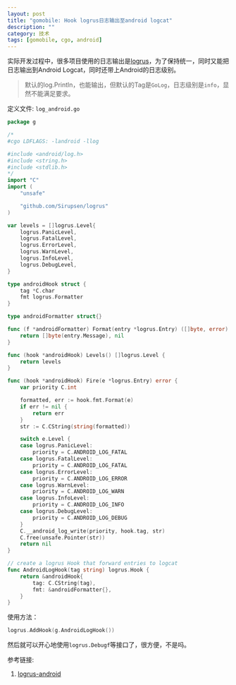 ```yaml
---
layout: post
title: "gomobile: Hook logrus日志输出至android logcat"
description: ""
category: 技术
tags: [gomobile, cgo, android]
---
```


实际开发过程中，很多项目使用的日志输出是[logrus](https://github.com/sirupsen/logrus)，为了保持统一，同时又能把日志输出到Android Logcat，同时还带上Android的日志级别。

> 默认的log.Println，也能输出，但默认的Tag是`GoLog`，日志级别是`info`，显然不能满足要求。

<!-- more -->

定义文件: `log_android.go`
```go
package g

/*
#cgo LDFLAGS: -landroid -llog

#include <android/log.h>
#include <string.h>
#include <stdlib.h>
*/
import "C"
import (
	"unsafe"

	"github.com/Sirupsen/logrus"
)

var levels = []logrus.Level{
	logrus.PanicLevel,
	logrus.FatalLevel,
	logrus.ErrorLevel,
	logrus.WarnLevel,
	logrus.InfoLevel,
	logrus.DebugLevel,
}

type androidHook struct {
	tag *C.char
	fmt logrus.Formatter
}

type androidFormatter struct{}

func (f *androidFormatter) Format(entry *logrus.Entry) ([]byte, error) {
	return []byte(entry.Message), nil
}

func (hook *androidHook) Levels() []logrus.Level {
	return levels
}

func (hook *androidHook) Fire(e *logrus.Entry) error {
	var priority C.int

	formatted, err := hook.fmt.Format(e)
	if err != nil {
		return err
	}
	str := C.CString(string(formatted))

	switch e.Level {
	case logrus.PanicLevel:
		priority = C.ANDROID_LOG_FATAL
	case logrus.FatalLevel:
		priority = C.ANDROID_LOG_FATAL
	case logrus.ErrorLevel:
		priority = C.ANDROID_LOG_ERROR
	case logrus.WarnLevel:
		priority = C.ANDROID_LOG_WARN
	case logrus.InfoLevel:
		priority = C.ANDROID_LOG_INFO
	case logrus.DebugLevel:
		priority = C.ANDROID_LOG_DEBUG
	}
	C.__android_log_write(priority, hook.tag, str)
	C.free(unsafe.Pointer(str))
	return nil
}

// create a logrus Hook that forward entries to logcat
func AndroidLogHook(tag string) logrus.Hook {
	return &androidHook{
		tag: C.CString(tag),
		fmt: &androidFormatter{},
	}
}
```

使用方法：
```go
logrus.AddHook(g.AndroidLogHook())
```

然后就可以开心地使用`logrus.Debugf`等接口了，很方便，不是吗。

参考链接:
1. [logrus-android](https://github.com/bclermont/logrus-android)